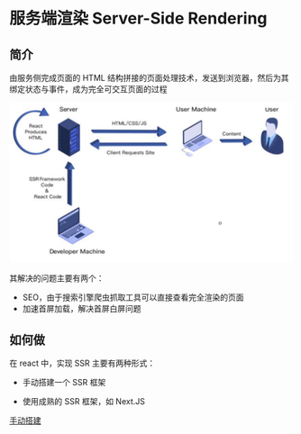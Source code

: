 # 服务端渲染 Server-Side Rendering [](#服务端渲染server-side-rendering)

## 简介 [](#简介)

由服务侧完成页面的 HTML 结构拼接的页面处理技术，发送到浏览器，然后为其绑定状态与事件，成为完全可交互页面的过程

<img src="../../public/react/react-ssr.png" style="zoom:50%" />

其解决的问题主要有两个：

- SEO，由于搜索引擎爬虫抓取工具可以直接查看完全渲染的页面
- 加速首屏加载，解决首屏白屏问题

## 如何做 [](#如何做)

在 react 中，实现 SSR 主要有两种形式：

- 手动搭建一个 SSR 框架

- 使用成熟的 SSR 框架，如 Next.JS

<a href="https://vue3js.cn/interview/React/server%20side%20rendering.html#%E4%BA%8C%E3%80%81%E5%A6%82%E4%BD%95%E5%81%9A" target="blank">手动搭建</a>
